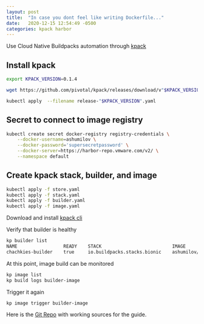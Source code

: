 ```yaml
---
layout: post
title:  "In case you dont feel like writing Dockerfile..."
date:   2020-12-15 12:54:49 -0500
categories: kpack harbor
---
```

Use Cloud Native Buildpacks automation through [kpack](https://github.com/pivotal/kpack)

## Install kpack

```bash
export KPACK_VERSION=0.1.4

wget https://github.com/pivotal/kpack/releases/download/v"$KPACK_VERSION"/release-"$KPACK_VERSION".yaml

kubectl apply  --filename release-"$KPACK_VERSION".yaml
```

## Secret to connect to image registry

```bash
kubectl create secret docker-registry registry-credentials \
    --docker-username=ashumilov \
    --docker-password='supersecretpassword' \
    --docker-server=https://harbor-repo.vmware.com/v2/ \
    --namespace default
```

## Create kpack stack, builder, and image

```bash
kubectl apply -f store.yaml
kubectl apply -f stack.yaml
kubectl apply -f builder.yaml
kubectl apply -f image.yaml
```

Download and install [kpack cli](https://github.com/vmware-tanzu/kpack-cli)

Verify that builder is healthy

```bash
kp builder list
NAME                 READY    STACK                          IMAGE
chachkies-builder    true     io.buildpacks.stacks.bionic    ashumilov/builder@sha256:36555c4fbf60c7ca567a8ed730872cec83f5b3f403d3ffc1712683ec32fc0e68
```

At this point, image build can be monitored

```bash
kp image list
kp build logs builder-image
```

Trigger it again

```bash
kp image trigger builder-image
```

Here is the [Git Repo](https://github.com/poprygun/builders/tree/master/kpack) with working sources for the guide.

